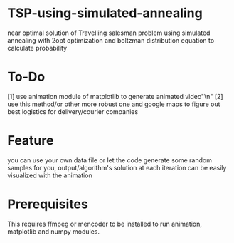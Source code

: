 # TSP-using-simulated-annealing
near optimal solution of Travelling salesman problem using simulated annealing with 2opt optimization and boltzman distribution equation to calculate probability

# To-Do
[1] use animation module of matplotlib to generate animated video"\n"
[2] use this method/or other more robust one and google maps to figure out best logistics for delivery/courier companies

# Feature
you can use your own data file or let the code generate some random samples for you, output/algorithm's solution at each iteration can be easily visualized with the animation

# Prerequisites
This requires ffmpeg or mencoder to be installed to run animation, matplotlib and numpy modules.
